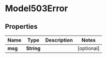 

# Model503Error

## Properties

Name | Type | Description | Notes
------------ | ------------- | ------------- | -------------
**msg** | **String** |  |  [optional]



